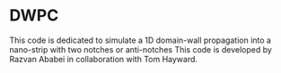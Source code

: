 # DWPC
This code is dedicated to simulate a 1D domain-wall propagation into a nano-strip with two notches or anti-notches 
This code is developed by Razvan Ababei in collaboration with Tom Hayward.
